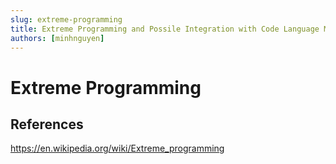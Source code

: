 ```yaml
---
slug: extreme-programming
title: Extreme Programming and Possile Integration with Code Language Model Alignments
authors: [minhnguyen]
---
```


# Extreme Programming


## References
https://en.wikipedia.org/wiki/Extreme_programming



